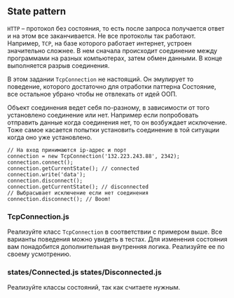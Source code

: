 ## State pattern

`HTTP` – протокол без состояния, то есть после запроса получается ответ и на этом все заканчивается. Не все протоколы так работают. Например, `TCP`, на базе которого работает интернет, устроен значительно сложнее. В нем сначала происходит соединение между программами на разных компьютерах, затем обмен данными. В конце выполняется разрыв соединения.

В этом задании `TcpConnection` не настоящий. Он эмулирует то поведение, которого достаточно для отработки паттерна Состояние, все остальное убрано чтобы не отвлекать от идей ООП.

Объект соединения ведет себя по-разному, в зависимости от того установлено соединение или нет. Например если попробовать отправить данные когда соединения нет, то он возбуждает исключение. Тоже самое касается попытки установить соединение в той ситуации когда оно уже установлено.

```
// На вход принимаются ip-адрес и порт
connection = new TcpConnection('132.223.243.88', 2342);
connection.connect();
connection.getCurrentState(); // connected
connection.write('data');
connection.disconnect();
connection.getCurrentState(); // disconnected
// Выбрасывает исключение если нет соединения
connection.disconnect(); // Boom!
```

### TcpConnection.js

Реализуйте класс `TcpConnection` в соответствии с примером выше. Все варианты поведения можно увидеть в тестах. Для изменения состояния вам понадобится дополнительная внутренняя логика. Реализуйте ее по своему усмотрению.

### states/Connected.js states/Disconnected.js

Реализуйте классы состояний, так как считаете нужным.
